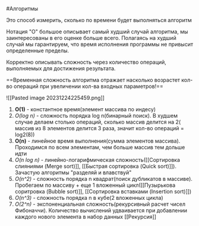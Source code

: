 #Алгоритмы 

Это способ измерить, сколько по времени будет выполняться алгоритм

Нотация "О" большое описывает самый худший случай алгоритма, мы заинтересованы в его оценке больше всего. 
Полагаясь на худший случай мы гарантируем, что время исполнения программы не привысит определенные пределы.

Корректно описывать сложность через количество операций, выполняемых для достижения результата. 

==Временная сложность алгоритма отражает насколько возрастет кол-во операций при увеличении кол-ва входных параметров!==

![[Pasted image 20231224225459.png]]

1. __O(1)__ - константное время(элемент массива по индесу)
2. _O(log n)_ - сложность порядка log n(бинарный поиск). В худшем случае делаем столько операций, сколько массив делится на 2( массив из 8 элементов делится 3 раза, значит кол-во операций = log2(8)) 
3. __O(n)__ - линейное время выполнения(сумма элементов массива). Проходимся по всем элементам, чем больше массив тем дольше идти
4. _O(n log n)_ - линейно-логарифмическая сложность([[Сортировка слияниями (Merge sort)]], [[Быстрая сортировка (Quick sort)]]). Зачастую алгоритмы "разделяй и влавствуй"
5. _O(n^2)_ - сложность порядка n квадрат(поиск дубликатов в массиве). Пробегаем по массиву + еще 1 вложенный цикл([[Пузырькова соритровка (Bubble sort)]], [[Сортировка вставками (Insertion sort)]])
6. _O(n^3)_ - сложность порядка n в кубе(2 вложенных цикла)
7. _O(2^n)_ - экспоненциальная сложность(рекурсивный расчет чисел Фибоначчи). Количество вычислений удваивается при добавлении каждого нового элемента в набор данных 
	[[Рекурсия]]